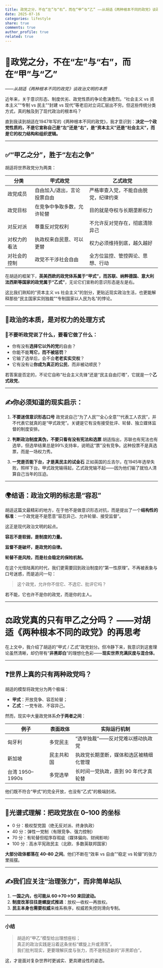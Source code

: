 ```yaml
---
title: 政党之分，不在“左”与“右”，而在“甲”与“乙” ——从胡适《两种根本不同的政党》谈政治文明的本质
date: 2025-07-16
categories: lifestyle
share: true
comments: true
author_profile: true
related: true
---
```



# 📌政党之分，不在“左”与“右”，而在“甲”与“乙”

*——从胡适《两种根本不同的政党》谈政治文明的本质*

近年来，关于意识形态、制度优劣、政党性质的争论愈演愈烈。“社会主义 vs 资本主义”“专制 vs 民主”“封建 vs 现代”等老旧对立词汇层出不穷。但这些传统分类方式，真的触及到了现代政治的根本吗？

直到我读到胡适在1947年写的《两种根本不同的政党》，我才意识到：**决定一个政党性质的，不是它宣称自己是“左”还是“右”，是“资本主义”还是“社会主义”，而是它的权力结构和组织逻辑。**

---

## ✅“甲乙之分”，胜于“左右之争”

胡适将世界政党分为两类：

| 分类     | 甲式政党           | 乙式政党               |
| ------ | -------------- | ------------------ |
| 政党成员   | 自由加入/退出，言论投票自由 | 严格审查入党，不能自由脱党，纪律约束 |
| 政党目标   | 在竞争中争取多数，允许轮替  | 目的就是夺权与长期垄断权力      |
| 对反对派   | 尊重反对党权利        | 不允许反对党存在，彻底清除异己    |
| 对权力的看法 | 执政权来自民意、可以更替   | 权力必须维持到底，越久越好      |
| 对社会的控制 | 政党不干涉社会自由      | 全方位监控、管控舆论、思想、行动   |

在胡适的框架下，**英美西欧的政党体系属于“甲式”，而苏联、纳粹德国、意大利法西斯等国家的政党属于“乙式”**，无论它们宣称的意识形态是左是右。

这比我们熟知的“资本主义 vs 社会主义”的划分，更贴近现实政治生活，也更能解释那些“民主国家实则独裁”“专制国家以人民为名”的悖论。

---

## 🧠政治的本质，是对权力的处理方式

### 📍不要听政党说了什么，要看它做了什么：

* 你有没有**选择它以外的党**的自由？
* 你能不能**骂它，而不被惩罚**？
* 它输了选举后，会不会**老老实实交权**？
* 它有没有让**你成为真正的公民**，而非被动顺民？

若答案是否定的，不论它自称“社会主义先锋”还是“民主自由灯塔”，它就是一个**乙式政党**。

---

## ✍️你必须知道的现实启示：

1. **不要迷信意识形态口号**
   政党说自己“为了人民”“全心全意”“代表工人农民”，并不代表它就真的是“甲式政党”。关键是它有没有接受批评、轮替、独立媒体监督的制度安排。

2. **判断政治制度真伪，不要只看有没有宪法和选票**
   胡适指出，苏联也有宪法也有选举，但选举结果总是99%支持率，说明这“票”没有竞争。这种投票不是真选票，而是一场权力秀。

3. **一党是否能下台，才是真民主的试金石**
   正如英国的丘吉尔，在1945年选举失败，照样下台。甲式政党输得起，乙式政党输不起——因为他们输了就怕人清算自己当年的压迫。

---

## 🌍结语：政治文明的标志是“容忍”

胡适这篇文最精彩的地方，在于他不是做意识形态对抗，而是提出了一个**结构性的标准**：一个政党是不是愿意“容忍异己、允许轮替、接受监督”。

这正是现代政治文明的起点。

**容忍不是软弱，是制度的力量。**

**监督不是破坏，是政党的自律。**

**轮替不是风险，而是社会稳定的保险机制。**

在这个光怪陆离的时代，我们更需要回到政治制度的“第一性原理”。不再被表象与口号迷惑，而是追问一句：

> 这个政党，允许你不信它、不选它、批评它吗？

若不能，它也许不是你的政党，而是你的主人。

---

# ⚖️政党真的只有甲乙之分吗？ ——对胡适《两种根本不同的政党》的再思考

在上文中，我介绍了胡适的“甲式 / 乙式”政党划分。但冷静下来，我意识到这套理论虽然清晰，却仍带有“**非黑即白**”的理想化色彩——**现实世界充满灰度与混合体**。

---

## ❓世界上真的只有两种政党吗？

胡适的模型将政党分为两个极端：  
* **甲式**：开放竞争、容忍轮替；  
* **乙式**：一党专政、不容异己。

然而，现实中大量政党体系**介于两者之间**：

| 例子 | 表面政体 | 实际运行机制 |
|------|----------|--------------|
| 匈牙利 | 多党民主 | “选举独裁”——反对党难以撼动执政党 |
| 新加坡 | 民主共和国 | 执政党长期垄断，媒体和选区被精细化管理 |
| 台湾 1950–1990s | 多党选举 | 长时间一党执政，直到 90 年代才真轮替 |

他们既不符合“甲式”的完全开放，也没有“乙式”的极端封闭。

---

## 🧠光谱式理解：把政党放在 0–100 的坐标

- 0 分：极权型党国（绝无反对派、终身执政）  
- 40 分：弹性一党制（有限竞争、强力控制）  
- 70 分：有轮替但程序存瑕疵（媒体偏向、财阀影响）  
- 100 分：高水平宪政民主（北欧、多数英联邦国家）

**大部分政体都落在 40–80 之间**。他们不断在“效率 vs 自由”“稳定 vs 轮替”的张力里摇摆。

---

## ✍️我们应关注“治理张力”，而非简单站队

1. **一国之内，也可能从 60→70→50 来回波动。**  
2. **制度改革往往是螺旋式推进**：放权—收权—再放权。  
3. **民主本身也需要权威**来维系秩序，权威若失控则滑向专制。

---

### 小结

> 胡适的“甲乙”模型给出理想座标；  
> 真正的政治实践是沿着这条坐标“螺旋上升或滑落”。  
> 我们批判现实，更要理解灰度与张力，而不是制造新的“非黑即白”。

这，才是面对复杂世界时更诚实、更具建设性的姿态。